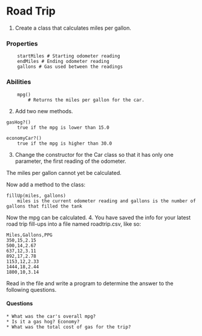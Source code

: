 # Road Trip
	
1. Create a class that calculates miles per gallon.

### Properties

```
	startMiles # Starting odometer reading
	endMiles # Ending odometer reading
	gallons # Gas used between the readings
```

### Abilities

```
	mpg() 
		# Returns the miles per gallon for the car.
```

2. Add two new methods.

```
gasHog?()
	true if the mpg is lower than 15.0

economyCar?()
	true if the mpg is higher than 30.0
```
3. Change the constructor for the Car class so that it has only one parameter, the first reading of the odometer. 

The miles per gallon cannot yet be calculated. 

Now add a method to the class:

```
fillUp(miles, gallons)
	miles is the current odometer reading and gallons is the number of gallons that filled the tank
```
Now the mpg can be calculated.
4. You have saved the info for your latest road trip fill-ups into a file named roadtrip.csv, like so:

```
Miles,Gallons,PPG
350,15,2.15
500,14,2.67
637,12,3.11
892,17,2.78
1153,12,2.33
1444,18,2.44
1800,10,3.14
```

Read in the file and write a program to determine the answer to the following questions. 

#### Questions
	* What was the car's overall mpg?
	* Is it a gas hog? Economy?
	* What was the total cost of gas for the trip?

